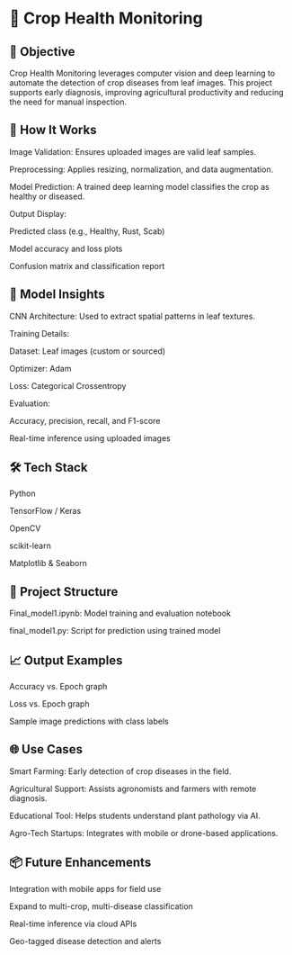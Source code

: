 # 🌿 Crop Health Monitoring

## 🎯 Objective
Crop Health Monitoring leverages computer vision and deep learning to automate the detection of crop diseases from leaf images. This project supports early diagnosis, improving agricultural productivity and reducing the need for manual inspection.

## 🧬 How It Works

Image Validation: Ensures uploaded images are valid leaf samples.

Preprocessing: Applies resizing, normalization, and data augmentation.

Model Prediction: A trained deep learning model classifies the crop as healthy or diseased.

Output Display:

Predicted class (e.g., Healthy, Rust, Scab)

Model accuracy and loss plots

Confusion matrix and classification report

## 🔬 Model Insights
CNN Architecture: Used to extract spatial patterns in leaf textures.

Training Details:

Dataset: Leaf images (custom or sourced)

Optimizer: Adam

Loss: Categorical Crossentropy

Evaluation:

Accuracy, precision, recall, and F1-score

Real-time inference using uploaded images

## 🛠️ Tech Stack
Python

TensorFlow / Keras

OpenCV

scikit-learn

Matplotlib & Seaborn

## 📁 Project Structure
Final_model1.ipynb: Model training and evaluation notebook

final_model1.py: Script for prediction using trained model

## 📈 Output Examples
Accuracy vs. Epoch graph

Loss vs. Epoch graph

Sample image predictions with class labels

## 🌐 Use Cases
Smart Farming: Early detection of crop diseases in the field.

Agricultural Support: Assists agronomists and farmers with remote diagnosis.

Educational Tool: Helps students understand plant pathology via AI.

Agro-Tech Startups: Integrates with mobile or drone-based applications.

## 📦 Future Enhancements
Integration with mobile apps for field use

Expand to multi-crop, multi-disease classification

Real-time inference via cloud APIs

Geo-tagged disease detection and alerts
